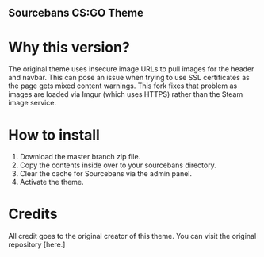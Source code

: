 ## Sourcebans CS:GO Theme

# Why this version?
The original theme uses insecure image URLs to pull images for the header and navbar. This can pose an issue when trying to use SSL certificates as the page gets mixed content warnings. This fork fixes that problem as images are loaded via Imgur (which uses HTTPS) rather than the Steam image service.

# How to install
1. Download the master branch zip file.
2. Copy the contents inside over to your sourcebans directory.
3. Clear the cache for Sourcebans via the admin panel.
4. Activate the theme.

# Credits
All credit goes to the original creator of this theme. You can visit the original repository [here.]

[here]: https://github.com/TF2Romania/SourceBans-CS-GO-Theme